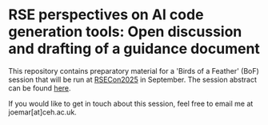 # RSE perspectives on AI code generation tools: Open discussion and drafting of a guidance document

This repository contains preparatory material for a 'Birds of a Feather' (BoF) session that will be run at [RSECon2025](https://rsecon25.society-rse.org/) in September. The session abstract can be found [here](https://virtual.oxfordabstracts.com/event/75166/submission/107).

If you would like to get in touch about this session, feel free to email me at joemar\[at\]ceh.ac.uk.
